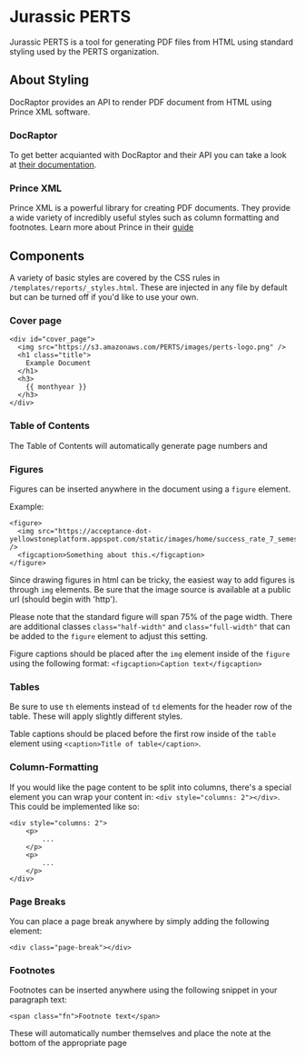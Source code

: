 Jurassic PERTS
==========

Jurassic PERTS is a tool for generating PDF files from HTML using standard
styling used by the PERTS organization.

## About Styling

DocRaptor provides an API to render PDF document from HTML using Prince XML
software.

### DocRaptor

To get better acquianted with DocRaptor and their API you can take a look at
[their documentation](http://docraptor.com/).

### Prince XML

Prince XML is a powerful library for creating PDF documents. They provide a
wide variety of incredibly useful styles such as column formatting and
footnotes. Learn more about Prince in their [guide](https://www.princexml.com/doc/)

## Components

A variety of basic styles are covered by the CSS rules in 
`/templates/reports/_styles.html`. These are injected in any file by default
but can be turned off if you'd like to use your own.

### Cover page

```
<div id="cover_page">
  <img src="https://s3.amazonaws.com/PERTS/images/perts-logo.png" />
  <h1 class="title">
    Example Document
  </h1>
  <h3>
    {{ monthyear }}
  </h3>
</div>
```

### Table of Contents

The Table of Contents will automatically generate page numbers and 

### Figures

Figures can be inserted anywhere in the document using a `figure` element.

Example:
```
<figure>
  <img src="https://acceptance-dot-yellowstoneplatform.appspot.com/static/images/home/success_rate_7_semesters_gms.png" />
  <figcaption>Something about this.</figcaption>
</figure>
```

Since drawing figures in html can be tricky, the easiest way to add figures is
through `img` elements. Be sure that the image source is available at a public
url (should begin with 'http').

Please note that the standard figure will span 75% of the page width. There are
additional classes `class="half-width"` and `class="full-width"` that can be
added to the `figure` element to adjust this setting.

Figure captions should be placed after the `img` element inside of the `figure`
using the following format: `<figcaption>Caption text</figcaption>`

### Tables



Be sure to use `th` elements instead of `td` elements for the header row of
the table. These will apply slightly different styles.

Table captions should be placed before the first row inside of the `table`
element using `<caption>Title of table</caption>`.

### Column-Formatting

If you would like the page content to be split into columns, there's a special
element you can wrap your content in: `<div style="columns: 2"></div>`. This
could be implemented like so:

```
<div style="columns: 2">
	<p>
		...
	</p>
	<p>
		...
	</p>
</div>
```

### Page Breaks

You can place a page break anywhere by simply adding the following element:

```
<div class="page-break"></div>
```

### Footnotes

Footnotes can be inserted anywhere using the following snippet in your
paragraph text:

```
<span class="fn">Footnote text</span>
```
These will automatically number themselves and place the note at the bottom of
the appropriate page